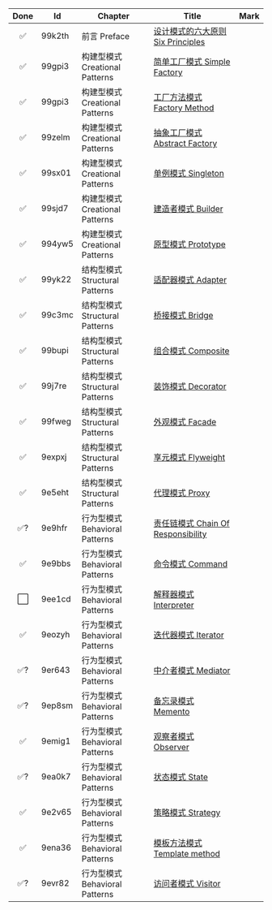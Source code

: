 | Done | Id     | Chapter                   | Title                                                                             | Mark |
|:----:|--------|---------------------------|-----------------------------------------------------------------------------------|------|
|  ✅   | 99k2th | 前言 Preface                | [设计模式的六大原则 Six Principles](SixPrinciples.md)                                      |      |
|  ✅   | 99gpi3 | 构建型模式 Creational Patterns | [简单工厂模式 Simple Factory](simple_factory/SimpleFactory.md)                          |      |
|  ✅   | 99gpi3 | 构建型模式 Creational Patterns | [工厂方法模式 Factory Method](factory_method/FactoryMethod.md)                          |      |
|  ✅   | 99zelm | 构建型模式 Creational Patterns | [抽象工厂模式 Abstract Factory](abstract_factory/AbstractFactory.md)                    |      |
|  ✅   | 99sx01 | 构建型模式 Creational Patterns | [单例模式 Singleton](singleton/Singleton.md)                                          |      |
|  ✅   | 99sjd7 | 构建型模式 Creational Patterns | [建造者模式 Builder](builder/Builder.md)                                               |      |
|  ✅   | 994yw5 | 构建型模式 Creational Patterns | [原型模式 Prototype](prototype/Prototype.md)                                          |      |
|  ✅   | 99yk22 | 结构型模式 Structural Patterns | [适配器模式 Adapter](adapter/Adapter.md)                                               |      |
|  ✅   | 99c3mc | 结构型模式 Structural Patterns | [桥接模式 Bridge](bridge/Bridge.md)                                                   |      |
|  ✅   | 99bupi | 结构型模式 Structural Patterns | [组合模式 Composite](composite/Composite.md)                                          |      |
|  ✅   | 99j7re | 结构型模式 Structural Patterns | [装饰模式 Decorator](decorator/Decorator.md)                                          |      |
|  ✅   | 99fweg | 结构型模式 Structural Patterns | [外观模式 Facade](facade/Facade.md)                                                   |      |
|  ✅   | 9expxj | 结构型模式 Structural Patterns | [享元模式 Flyweight](flyweight/Flyweight.md)                                          |      |
|  ✅   | 9e5eht | 结构型模式 Structural Patterns | [代理模式 Proxy](proxy/Proxy.md)                                                      |      |
|  ✅?  | 9e9hfr | 行为型模式 Behavioral Patterns | [责任链模式 Chain Of Responsibility](chain_of_responsibility/ChainOfResponsibility.md) |      |
|  ✅   | 9e9bbs | 行为型模式 Behavioral Patterns | [命令模式 Command](command/Command.md)                                                |      |
|  ⬜   | 9ee1cd | 行为型模式 Behavioral Patterns | [解释器模式 Interpreter](interpreter/Interpreter.md)                                   |      |
|  ✅   | 9eozyh | 行为型模式 Behavioral Patterns | [迭代器模式 Iterator](iterator/Iterator.md)                                            |      |
|  ✅?  | 9er643 | 行为型模式 Behavioral Patterns | [中介者模式 Mediator](mediator/Mediator.md)                                            |      |
|  ✅?  | 9ep8sm | 行为型模式 Behavioral Patterns | [备忘录模式 Memento](memento/Memento.md)                                               |      |
|  ✅   | 9emig1 | 行为型模式 Behavioral Patterns | [观察者模式 Observer](observer/Observer.md)                                            |      |
|  ✅?  | 9ea0k7 | 行为型模式 Behavioral Patterns | [状态模式 State](state/State.md)                                                      |      |
|  ✅   | 9e2v65 | 行为型模式 Behavioral Patterns | [策略模式 Strategy](strategy/Strategy.md)                                             |      |
|  ✅   | 9ena36 | 行为型模式 Behavioral Patterns | [模板方法模式 Template method](template_method/TemplateMethod.md)                       |      |
|  ✅?  | 9evr82 | 行为型模式 Behavioral Patterns | [访问者模式 Visitor](visitor/Visitor.md)                                               |      |